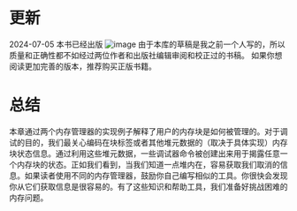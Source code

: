 
# 更新
2024-07-05
本书已经出版
![image](https://github.com/Celthi/effective-debugging-zh/assets/5187962/29b04963-5535-432c-b56f-8a2d5dbc2ec6)
由于本库的草稿是我之前一个人写的，所以质量和正确性都不如经过两位作者和出版社编辑审阅和校正过的书稿。
如果你想阅读更加完善的版本，推荐购买正版书籍。
# 总结

本章通过两个内存管理器的实现例子解释了用户的内存块是如何被管理的。对于调试的目的，我们最关心编码在块标签或者其他堆元数据的（取决于具体实现）内存块状态信息。通过利用这些堆元数据，一些调试器命令被创建出来用于揭露任意一个内存块的状态。正如我们看到，当我们知道一点堆内在，容易获取我们取消的信息。如果读者使用不同的内存管理器，鼓励你自己编写相似的工具。你很快会发现你从它们获取信息是很容易的。有了这些知识和帮助工具，我们准备好挑战困难的内存问题。
